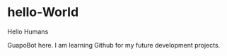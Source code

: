 hello-World
===================

Hello Humans

GuapoBot here. I am learning Github for my future development projects.
